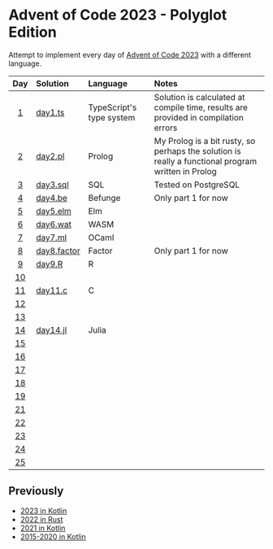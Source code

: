 # Advent of Code 2023 - Polyglot Edition

Attempt to implement every day of [Advent of Code 2023](http://adventofcode.com/2023/) with a different language.

|                    Day                     | Solution                            | Language                 | Notes                                                                                              |
|:------------------------------------------:|:------------------------------------|:-------------------------|:---------------------------------------------------------------------------------------------------|
|  [1](https://adventofcode.com/2023/day/1)  | [day1.ts](src/day1/day1.ts)         | TypeScript's type system | Solution is calculated at compile time, results are provided in compilation errors                 |
|  [2](https://adventofcode.com/2023/day/2)  | [day2.pl](src/day2/day2.pl)         | Prolog                   | My Prolog is a bit rusty, so perhaps the solution is really a functional program written in Prolog |
|  [3](https://adventofcode.com/2023/day/3)  | [day3.sql](src/day3/day3.sql)       | SQL                      | Tested on PostgreSQL                                                                               |
|  [4](https://adventofcode.com/2023/day/4)  | [day4.be](src/day4/day4.be)         | Befunge                  | Only part 1 for now                                                                                |
|  [5](https://adventofcode.com/2023/day/5)  | [day5.elm](src/day5/day5.elm)       | Elm                      |                                                                                                    |
|  [6](https://adventofcode.com/2023/day/6)  | [day6.wat](src/day6/day6.wat)       | WASM                     |                                                                                                    |
|  [7](https://adventofcode.com/2023/day/7)  | [day7.ml](src/day7/day7.ml)         | OCaml                    |                                                                                                    |
|  [8](https://adventofcode.com/2023/day/8)  | [day8.factor](src/day8/day8.factor) | Factor                   | Only part 1 for now                                                                                |
|  [9](https://adventofcode.com/2023/day/9)  | [day9.R](src/day9/day9.R)           | R                        |                                                                                                    |
| [10](https://adventofcode.com/2023/day/10) |                                     |                          |                                                                                                    |
| [11](https://adventofcode.com/2023/day/11) | [day11.c](src/day11/day11.c)        | C                        |                                                                                                    |
| [12](https://adventofcode.com/2023/day/12) |                                     |                          |                                                                                                    |
| [13](https://adventofcode.com/2023/day/13) |                                     |                          |                                                                                                    |
| [14](https://adventofcode.com/2023/day/14) | [day14.jl](src/day14/day14.jl)      | Julia                    |                                                                                                    |
| [15](https://adventofcode.com/2023/day/15) |                                     |                          |                                                                                                    |
| [16](https://adventofcode.com/2023/day/16) |                                     |                          |                                                                                                    |
| [17](https://adventofcode.com/2023/day/17) |                                     |                          |                                                                                                    |
| [18](https://adventofcode.com/2023/day/18) |                                     |                          |                                                                                                    |
| [19](https://adventofcode.com/2023/day/19) |                                     |                          |                                                                                                    |
| [21](https://adventofcode.com/2023/day/21) |                                     |                          |                                                                                                    |
| [22](https://adventofcode.com/2023/day/22) |                                     |                          |                                                                                                    |
| [23](https://adventofcode.com/2023/day/23) |                                     |                          |                                                                                                    |
| [24](https://adventofcode.com/2023/day/24) |                                     |                          |                                                                                                    |
| [25](https://adventofcode.com/2023/day/25) |                                     |                          |                                                                                                    |

## Previously

* [2023 in Kotlin](https://github.com/komu/advent-of-code-2023-kotlin)
* [2022 in Rust](https://github.com/komu/advent-of-code-2022)
* [2021 in Kotlin](https://github.com/komu/advent-of-code-2021)
* [2015-2020 in Kotlin](https://github.com/komu/advent-of-code)

